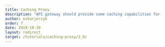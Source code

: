 ```yaml
---
title: Caching Proxy
description: "API gateway should provide some caching capabilities for target APIs. Knot.x exposes proxy APIs providing such features as caching and circuit breaker."   
author: oskarjerzyk
order: 7
date: 2019-10-30
layout: redirect
target: /tutorials/caching-proxy/2_0/
---
```

